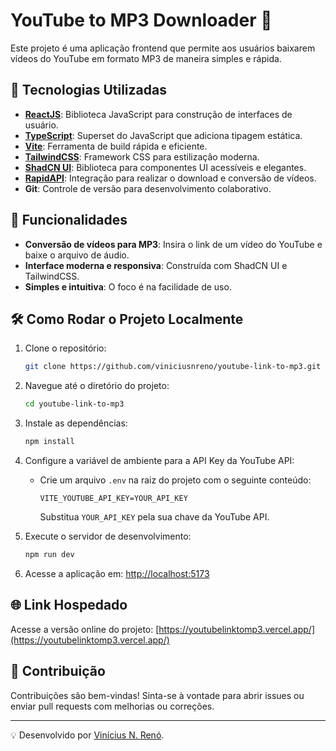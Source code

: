 # YouTube to MP3 Downloader 🎵

Este projeto é uma aplicação frontend que permite aos usuários baixarem vídeos do YouTube em formato MP3 de maneira simples e rápida.

## 🚀 Tecnologias Utilizadas

- **[ReactJS](https://reactjs.org/)**: Biblioteca JavaScript para construção de interfaces de usuário.
- **[TypeScript](https://www.typescriptlang.org/)**: Superset do JavaScript que adiciona tipagem estática.
- **[Vite](https://vitejs.dev/)**: Ferramenta de build rápida e eficiente.
- **[TailwindCSS](https://tailwindcss.com/)**: Framework CSS para estilização moderna.
- **[ShadCN UI](https://shadcn.dev/)**: Biblioteca para componentes UI acessíveis e elegantes.
- **[RapidAPI](https://rapidapi.com/)**: Integração para realizar o download e conversão de vídeos.
- **Git**: Controle de versão para desenvolvimento colaborativo.

## 📝 Funcionalidades

- **Conversão de vídeos para MP3**: Insira o link de um vídeo do YouTube e baixe o arquivo de áudio.
- **Interface moderna e responsiva**: Construída com ShadCN UI e TailwindCSS.
- **Simples e intuitiva**: O foco é na facilidade de uso.

## 🛠️ Como Rodar o Projeto Localmente

1. Clone o repositório:
   ```bash
   git clone https://github.com/viniciusnreno/youtube-link-to-mp3.git
   ```
2. Navegue até o diretório do projeto:
   ```bash
   cd youtube-link-to-mp3
   ```
3. Instale as dependências:
   ```bash
   npm install
   ```
4. Configure a variável de ambiente para a API Key da YouTube API:

   - Crie um arquivo `.env` na raiz do projeto com o seguinte conteúdo:
     ```
     VITE_YOUTUBE_API_KEY=YOUR_API_KEY
     ```
     Substitua `YOUR_API_KEY` pela sua chave da YouTube API.

5. Execute o servidor de desenvolvimento:
   ```bash
   npm run dev
   ```
6. Acesse a aplicação em: [http://localhost:5173](http://localhost:5173)

## 🌐 Link Hospedado

Acesse a versão online do projeto: [https://youtubelinktomp3.vercel.app/](https://youtubelinktomp3.vercel.app/)

## 🌟 Contribuição

Contribuições são bem-vindas! Sinta-se à vontade para abrir issues ou enviar pull requests com melhorias ou correções.

---

💡 Desenvolvido por [Vinícius N. Renó](https://viniciusreno.vercel.app/).
